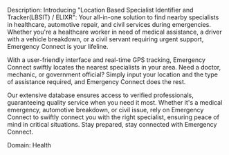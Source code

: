 Description: 
Introducing "Location Based Specialist Identifier and Tracker(LBSIT) / ELIXR": Your all-in-one solution to find nearby specialists in healthcare, automotive repair, and civil services during emergencies. Whether you're a healthcare worker in need of medical assistance, a driver with a vehicle breakdown, or a civil servant requiring urgent support, Emergency Connect is your lifeline.

With a user-friendly interface and real-time GPS tracking, Emergency Connect swiftly locates the nearest specialists in your area. Need a doctor, mechanic, or government official? Simply input your location and the type of assistance required, and Emergency Connect does the rest.

Our extensive database ensures access to verified professionals, guaranteeing quality service when you need it most. Whether it's a medical emergency, automotive breakdown, or civil issue, rely on Emergency Connect to swiftly connect you with the right specialist, ensuring peace of mind in critical situations. Stay prepared, stay connected with Emergency Connect.

Domain: Health
